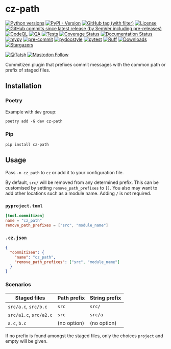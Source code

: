 # cz-path

[![Python versions](https://img.shields.io/pypi/pyversions/cz-path.svg?color=blue&logo=python&logoColor=white)](https://www.python.org/)
[![PyPI - Version](https://img.shields.io/pypi/v/cz-path)](https://pypi.org/project/cz-path/)
[![GitHub tag (with filter)](https://img.shields.io/github/v/tag/Tatsh/cz-path)](https://github.com/Tatsh/cz-path/tags)
[![License](https://img.shields.io/github/license/Tatsh/cz-path)](https://github.com/Tatsh/cz-path/blob/master/LICENSE.txt)
[![GitHub commits since latest release (by SemVer including pre-releases)](https://img.shields.io/github/commits-since/Tatsh/cz-path/v0.0.2/master)](https://github.com/Tatsh/cz-path/compare/v0.0.2...master)
[![CodeQL](https://github.com/Tatsh/cz-path/actions/workflows/codeql.yml/badge.svg)](https://github.com/Tatsh/cz-path/actions/workflows/codeql.yml)
[![QA](https://github.com/Tatsh/cz-path/actions/workflows/qa.yml/badge.svg)](https://github.com/Tatsh/cz-path/actions/workflows/qa.yml)
[![Tests](https://github.com/Tatsh/cz-path/actions/workflows/tests.yml/badge.svg)](https://github.com/Tatsh/cz-path/actions/workflows/tests.yml)
[![Coverage Status](https://coveralls.io/repos/github/Tatsh/cz-path/badge.svg?branch=master)](https://coveralls.io/github/Tatsh/cz-path?branch=master)
[![Documentation Status](https://readthedocs.org/projects/cz-path/badge/?version=latest)](https://cz-path.readthedocs.org/?badge=latest)
[![mypy](https://www.mypy-lang.org/static/mypy_badge.svg)](http://mypy-lang.org/)
[![pre-commit](https://img.shields.io/badge/pre--commit-enabled-brightgreen?logo=pre-commit&logoColor=white)](https://github.com/pre-commit/pre-commit)
[![pydocstyle](https://img.shields.io/badge/pydocstyle-enabled-AD4CD3)](http://www.pydocstyle.org/en/stable/)
[![pytest](https://img.shields.io/badge/pytest-zz?logo=Pytest&labelColor=black&color=black)](https://docs.pytest.org/en/stable/)
[![Ruff](https://img.shields.io/endpoint?url=https://raw.githubusercontent.com/astral-sh/ruff/main/assets/badge/v2.json)](https://github.com/astral-sh/ruff)
[![Downloads](https://static.pepy.tech/badge/cz-path/month)](https://pepy.tech/project/cz-path)
[![Stargazers](https://img.shields.io/github/stars/Tatsh/cz-path?logo=github&style=flat)](https://github.com/Tatsh/cz-path/stargazers)

[![@Tatsh](https://img.shields.io/badge/dynamic/json?url=https%3A%2F%2Fpublic.api.bsky.app%2Fxrpc%2Fapp.bsky.actor.getProfile%2F%3Factor%3Ddid%3Aplc%3Auq42idtvuccnmtl57nsucz72%26query%3D%24.followersCount%26style%3Dsocial%26logo%3Dbluesky%26label%3DFollow%2520%40Tatsh&query=%24.followersCount&style=social&logo=bluesky&label=Follow%20%40Tatsh)](https://bsky.app/profile/Tatsh.bsky.social)
[![Mastodon Follow](https://img.shields.io/mastodon/follow/109370961877277568?domain=hostux.social&style=social)](https://hostux.social/@Tatsh)

Commitizen plugin that prefixes commit messages with the common path or prefix of staged files.

## Installation

### Poetry

Example with `dev` group:

```shell
poetry add -G dev cz-path
```

### Pip

```shell
pip install cz-path
```

## Usage

Pass `-n cz_path` to `cz` or add it to your configuration file.

By default, `src/` will be removed from any determined prefix. This can be customised by setting
`remove_path_prefixes` to `[]`. You also may want to add other locations such as a module name.
Adding `/` is not required.

### `pyproject.toml`

```toml
[tool.commitizen]
name = "cz_path"
remove_path_prefixes = ["src", "module_name"]
```

### `.cz.json`

```json
{
  "commitizen": {
    "name": "cz_path",
    "remove_path_prefixes": ["src", "module_name"]
  }
}
```

### Scenarios

| Staged files           | Path prefix | String prefix |
| ---------------------- | ----------- | ------------- |
| `src/a.c`, `src/b.c`   | `src`       | `src/`        |
| `src/a1.c`, `src/a2.c` | `src`       | `src/a`       |
| `a.c`, `b.c`           | (no option) | (no option)   |

If no prefix is found amongst the staged files, only the choices `project` and empty will be given.
